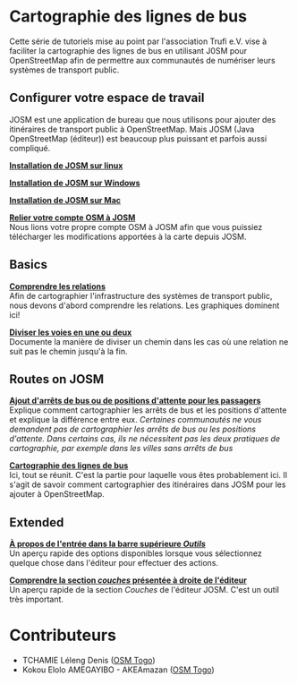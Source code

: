 # Cartographie des lignes de bus

Cette série de tutoriels mise au point par l'association Trufi e.V. vise à faciliter la cartographie des lignes de bus en utilisant J0SM pour OpenStreetMap afin de permettre aux communautés de numériser leurs systèmes de transport public.

## Configurer votre espace de travail

JOSM est une application de bureau que nous utilisons pour ajouter des itinéraires de transport public à OpenStreetMap. Mais JOSM (Java OpenStreetMap (éditeur)) est beaucoup plus puissant et parfois aussi compliqué.

[**Installation de JOSM sur linux**](./install-josm/linux.md)

[**Installation de JOSM sur Windows**](./install-josm/windows.md)

[**Installation de JOSM sur Mac**](./install-josm/mac.md)

[**Relier votre compte OSM à JOSM**](oauth-josm/index.md)<br/>
Nous lions votre propre compte OSM à JOSM afin que vous puissiez télécharger les modifications apportées à la carte depuis JOSM.

## Basics

[**Comprendre les relations**](understanding-relations/index.md)<br/>
Afin de cartographier l'infrastructure des systèmes de transport public, nous devons d'abord comprendre les relations. Les graphiques dominent ici!

[**Diviser les voies en une ou deux**](split-ways/index.md)<br/>
Documente la manière de diviser un chemin dans les cas où une relation ne suit pas le chemin jusqu'à la fin.

## Routes on JOSM

[**Ajout d'arrêts de bus ou de positions d'attente pour les passagers**](adding-bus-stops/index.md)<br/>
Explique comment cartographier les arrêts de bus et les positions d'attente et explique la différence entre eux. _Certaines communautés ne vous demandent pas de cartographier les arrêts de bus ou les positions d'attente. Dans certains cas, ils ne nécessitent pas les deux pratiques de cartographie, par exemple dans les villes sans arrêts de bus_

[**Cartographie des lignes de bus**](mapping-routes/index.md)<br/>
Ici, tout se réunit. C'est la partie pour laquelle vous êtes probablement ici. Il s'agit de savoir comment cartographier des itinéraires dans JOSM pour les ajouter à OpenStreetMap.

## Extended

[**À propos de l'entrée dans la barre supérieure _Outils_**](josm-tools/index.md)<br/>
Un aperçu rapide des options disponibles lorsque vous sélectionnez quelque chose dans l'éditeur pour effectuer des actions.

[**Comprendre la section _couches_ présentée à droite de l'éditeur**](josm-editor-layers/index.md)<br/>
Un aperçu rapide de la section _Couches_ de l'éditeur JOSM. C'est un outil très important.

# Contributeurs

- TCHAMIE Léleng Denis ([OSM Togo](https://openstreetmap.tg/))
- Kokou Elolo AMEGAYIBO - AKEAmazan ([OSM Togo](https://openstreetmap.tg/))
